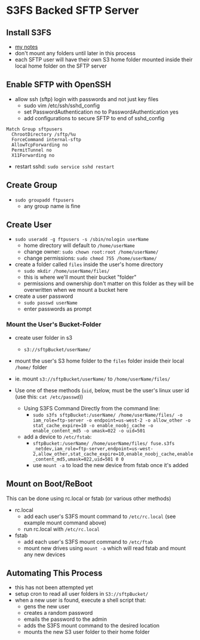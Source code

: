 S3FS Backed SFTP Server
=======================

Install S3FS
------------
- [my notes](/aws/s3fs.md)
- don't mount any folders until later in this process
- each SFTP user will have their own S3 home folder mounted inside their local home folder on the SFTP server

Enable SFTP with OpenSSH
------------------------
- allow ssh (sftp) login with passwords and not just key files
  - sudo vim /etc/ssh/sshd_config
  - set PasswordAuthentication no to PasswordAuthentication yes
  - add configurations to secure SFTP to end of sshd_config

```
Match Group sftpusers
  ChrootDirectory /sftp/%u
  ForceCommand internal-sftp
  AllowTcpForwarding no
  PermitTunnel no
  X11Forwarding no
```

- restart sshd: `sudo service sshd restart`

Create Group
------------
- `sudo groupadd ftpusers`
  - any group name is fine

Create User
-----------
- `sudo useradd -g ftpusers -s /sbin/nologin userName`
  - home directory will default to `/home/userName`
  - change owner: `sudo chown root:root /home/userName/`
  - change permissions: `sudo chmod 755 /home/userName/`
- create a folder called `files` inside the user's home directory
  - `sudo mkdir /home/userName/files/`
  - this is where we'll mount their bucket "folder"
  - permissions and ownership don't matter on this folder as they will be overwritten when we mount a bucket here
- create a user password
  - `sudo passwd userName`
  - enter passwords as prompt

### Mount the User's Bucket-Folder
- create user folder in s3
  - `s3://sftpBucket/userName/`
- mount the user's S3 home folder to the `files` folder inside their local `/home/` folder
- ie. mount `s3://sftpBucket/userName/` to `/home/userName/files/`
  
- Use one of these methods (`uid`, below, must be the user's linux user id (use this: `cat /etc/passwd`))
  - Using S3FS Command Directly from the command line:
    - `sudo s3fs sftpBucket:/userName/ /home/userName/files/ -o iam_role=ftp-server -o endpoint=us-west-2 -o allow_other -o stat_cache_expire=10 -o enable_noobj_cache -o enable_content_md5 -o umask=022 -o uid=501`
  - add a device to `/etc/fstab`:
    - `sftpBucket:/userName/ /home/userName/files/ fuse.s3fs _netdev,iam_role=ftp-server,endpoint=us-west-2,allow_other,stat_cache_expire=10,enable_noobj_cache,enable_content_md5,umask=022,uid=501 0 0`
    - use `mount -a` to load the new device from fstab once it's added
  
Mount on Boot/ReBoot
--------------------
This can be done using rc.local or fstab (or various other methods)
- rc.local
  - add each user's S3FS mount command to `/etc/rc.local` (see example mount command above)
  - run rc.local with `/etc/rc.local`
- fstab  
  - add each user's S3FS mount command to `/etc/ftab`
  - mount new drives using `mount -a` which will read fstab and mount any new devices

Automating This Process
-----------------------
- this has not been attempted yet
- setup cron to read all user folders in `S3://sftpBucket/`
- when a new user is found, execute a shell script that:
  - gens the new user
  - creates a random password
  - emails the password to the admin
  - adds the S3FS mount command to the desired location
  - mounts the new S3 user folder to their home folder
